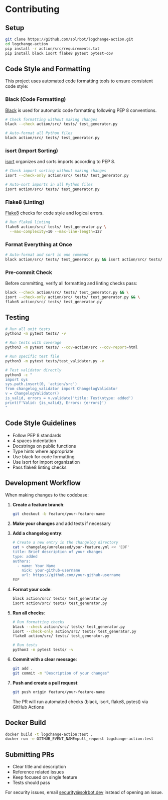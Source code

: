 # Contributing

## Setup

```bash
git clone https://github.com/solrbot/logchange-action.git
cd logchange-action
pip install -r action/src/requirements.txt
pip install black isort flake8 pytest pytest-cov
```

## Code Style and Formatting

This project uses automated code formatting tools to ensure consistent code style:

### Black (Code Formatting)

[Black](https://github.com/psf/black) is used for automatic code formatting following PEP 8 conventions.

```bash
# Check formatting without making changes
black --check action/src/ tests/ test_generator.py

# Auto-format all Python files
black action/src/ tests/ test_generator.py
```

### isort (Import Sorting)

[isort](https://pycqa.github.io/isort/) organizes and sorts imports according to PEP 8.

```bash
# Check import sorting without making changes
isort --check-only action/src/ tests/ test_generator.py

# Auto-sort imports in all Python files
isort action/src/ tests/ test_generator.py
```

### Flake8 (Linting)

[Flake8](https://flake8.pycqa.org/) checks for code style and logical errors.

```bash
# Run flake8 linting
flake8 action/src/ tests/ test_generator.py \
  --max-complexity=10 --max-line-length=127
```

### Format Everything at Once

```bash
# Auto-format and sort in one command
black action/src/ tests/ test_generator.py && isort action/src/ tests/ test_generator.py
```

### Pre-commit Check

Before committing, verify all formatting and linting checks pass:

```bash
black --check action/src/ tests/ test_generator.py && \
isort --check-only action/src/ tests/ test_generator.py && \
flake8 action/src/ tests/ test_generator.py
```

## Testing

```bash
# Run all unit tests
python3 -m pytest tests/ -v

# Run tests with coverage
python3 -m pytest tests/ --cov=action/src --cov-report=html

# Run specific test file
python3 -m pytest tests/test_validator.py -v

# Test validator directly
python3 -c "
import sys
sys.path.insert(0, 'action/src')
from changelog_validator import ChangelogValidator
v = ChangelogValidator()
is_valid, errors = v.validate('title: Test\ntype: added')
print(f'Valid: {is_valid}, Errors: {errors}')
"
```

## Code Style Guidelines

- Follow PEP 8 standards
- 4 spaces indentation
- Docstrings on public functions
- Type hints where appropriate
- Use black for code formatting
- Use isort for import organization
- Pass flake8 linting checks

## Development Workflow

When making changes to the codebase:

1. **Create a feature branch**:
   ```bash
   git checkout -b feature/your-feature-name
   ```

2. **Make your changes** and add tests if necessary

3. **Add a changelog entry**:
   ```bash
   # Create a new entry in the changelog directory
   cat > changelog/unreleased/your-feature.yml << 'EOF'
   title: Brief description of your changes
   type: added
   authors:
     - name: Your Name
       nick: your-github-username
       url: https://github.com/your-github-username
   EOF
   ```

4. **Format your code**:
   ```bash
   black action/src/ tests/ test_generator.py
   isort action/src/ tests/ test_generator.py
   ```

5. **Run all checks**:
   ```bash
   # Run formatting checks
   black --check action/src/ tests/ test_generator.py
   isort --check-only action/src/ tests/ test_generator.py
   flake8 action/src/ tests/ test_generator.py

   # Run tests
   python3 -m pytest tests/ -v
   ```

6. **Commit with a clear message**:
   ```bash
   git add .
   git commit -m "Description of your changes"
   ```

7. **Push and create a pull request**:
   ```bash
   git push origin feature/your-feature-name
   ```

   The PR will run automated checks (black, isort, flake8, pytest) via GitHub Actions

## Docker Build

```bash
docker build -t logchange-action:test .
docker run -e GITHUB_EVENT_NAME=pull_request logchange-action:test
```

## Submitting PRs

- Clear title and description
- Reference related issues
- Keep focused on single feature
- Tests should pass

For security issues, email security@solrbot.dev instead of opening an issue.

